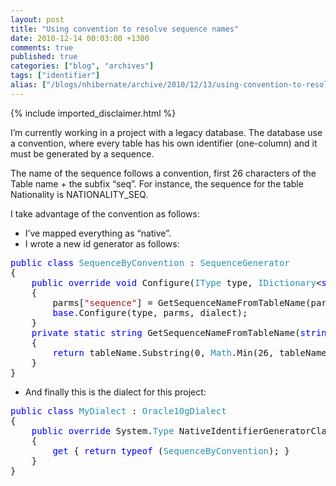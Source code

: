 ```yaml
---
layout: post
title: "Using convention to resolve sequence names"
date: 2010-12-14 00:03:00 +1300
comments: true
published: true
categories: ["blog", "archives"]
tags: ["identifier"]
alias: ["/blogs/nhibernate/archive/2010/12/13/using-convention-to-resolve-sequence-names.aspx"]
---
```

<!-- more -->
{% include imported_disclaimer.html %}
<p>I&rsquo;m currently working in a project with a legacy database. The database use a convention, where every table has his own identifier (one-column) and it must be generated by a sequence.</p>
<p>The name of the sequence follows a convention, first 26 characters of the Table name + the subfix &ldquo;seq&rdquo;. For instance, the sequence for the table Nationality is NATIONALITY_SEQ.</p>
<p>I take advantage of the convention as follows:</p>
<ul>
<li>I&rsquo;ve mapped everything as &ldquo;native&rdquo;.</li>
<li>I wrote a new id generator as follows:</li>
</ul>
<pre class="code"><span style="color: blue">public class </span><span style="color: #2b91af">SequenceByConvention </span>: <span style="color: #2b91af">SequenceGenerator
</span>{
    <span style="color: blue">public override void </span>Configure(<span style="color: #2b91af">IType </span>type, <span style="color: #2b91af">IDictionary</span>&lt;<span style="color: blue">string</span>, <span style="color: blue">string</span>&gt; parms, <span style="color: #2b91af">Dialect </span>dialect)
    {
        parms[<span style="color: #a31515">"sequence"</span>] = GetSequenceNameFromTableName(parms[<span style="color: #a31515">"target_table"</span>]);
        <span style="color: blue">base</span>.Configure(type, parms, dialect);
    }
    <span style="color: blue">private static string </span>GetSequenceNameFromTableName(<span style="color: blue">string </span>tableName)
    {
        <span style="color: blue">return </span>tableName.Substring(0, <span style="color: #2b91af">Math</span>.Min(26, tableName.Length)) + <span style="color: #a31515">"_SEQ"</span>;
    }
}</pre>
<ul>
<li>And finally this is the dialect for this project:</li>
</ul>
<pre class="code"><span style="color: blue">public class </span><span style="color: #2b91af">MyDialect </span>: <span style="color: #2b91af">Oracle10gDialect
</span>{
    <span style="color: blue">public override </span>System.<span style="color: #2b91af">Type </span>NativeIdentifierGeneratorClass
    {
        <span style="color: blue">get </span>{ <span style="color: blue">return typeof </span>(<span style="color: #2b91af">SequenceByConvention</span>); }
    }
}</pre>
